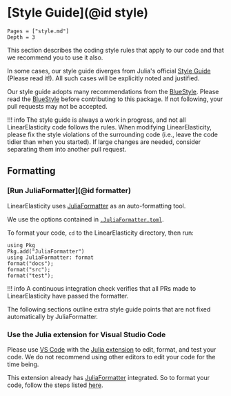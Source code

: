 # [Style Guide](@id style)

```@contents
Pages = ["style.md"]
Depth = 3
```

This section describes the coding style rules that apply to our code and that
we recommend you to use it also.

In some cases, our style guide diverges from Julia's official
[Style Guide](https://docs.julialang.org/en/v1/manual/style-guide/) (Please read it!).
All such cases will be explicitly noted and justified.

Our style guide adopts many recommendations from the
[BlueStyle](https://github.com/invenia/BlueStyle).
Please read the [BlueStyle](https://github.com/invenia/BlueStyle)
before contributing to this package.
If not following, your pull requests may not be accepted.

!!! info
    The style guide is always a work in progress, and not all LinearElasticity code
    follows the rules. When modifying LinearElasticity, please fix the style violations
    of the surrounding code (i.e., leave the code tidier than when you
    started). If large changes are needed, consider separating them into
    another pull request.

## Formatting

### [Run JuliaFormatter](@id formatter)

LinearElasticity uses [JuliaFormatter](https://github.com/domluna/JuliaFormatter.jl) as
an auto-formatting tool.

We use the options contained in [`.JuliaFormatter.toml`](https://github.com/MineralsCloud/LinearElasticity.jl/blob/main/.JuliaFormatter.toml).

To format your code, `cd` to the LinearElasticity directory, then run:

```@repl
using Pkg
Pkg.add("JuliaFormatter")
using JuliaFormatter: format
format("docs");
format("src");
format("test");
```

!!! info
    A continuous integration check verifies that all PRs made to LinearElasticity have
    passed the formatter.

The following sections outline extra style guide points that are not fixed
automatically by JuliaFormatter.

### Use the Julia extension for Visual Studio Code

Please use [VS Code](https://code.visualstudio.com/) with the
[Julia extension](https://marketplace.visualstudio.com/items?itemName=julialang.language-julia)
to edit, format, and test your code.
We do not recommend using other editors to edit your code for the time being.

This extension already has [JuliaFormatter](https://github.com/domluna/JuliaFormatter.jl)
integrated. So to format your code, follow the steps listed
[here](https://www.julia-vscode.org/docs/stable/userguide/formatter/).
